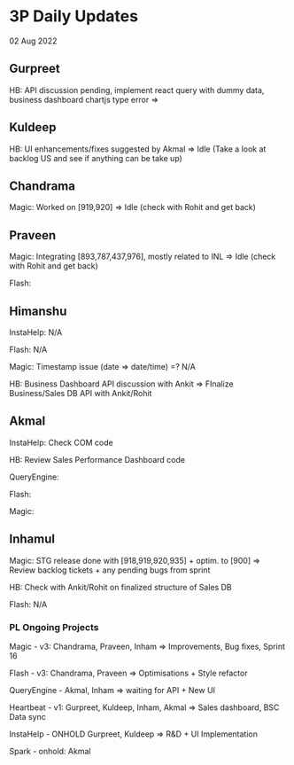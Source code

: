 # 3P Daily Updates
02 Aug 2022

## Gurpreet
HB: API discussion pending, implement react query with dummy data, business dashboard chartjs type error => 

## Kuldeep
HB: UI enhancements/fixes suggested by Akmal => Idle (Take a look at backlog US and see if anything can be take up)

## Chandrama

Magic: Worked on [919,920] => Idle (check with Rohit and get back)

## Praveen
Magic: Integrating [893,787,437,976], mostly related to INL => Idle (check with Rohit and get back)

Flash: 

## Himanshu
InstaHelp: N/A

Flash: N/A

Magic: Timestamp issue (date => date/time) =? N/A

HB: Business Dashboard API discussion with Ankit => FInalize Business/Sales DB API with Ankit/Rohit

## Akmal
InstaHelp: Check COM code

HB: Review Sales Performance Dashboard code

QueryEngine: 

Flash: 

Magic: 

## Inhamul
Magic: STG release done with [918,919,920,935] + optim. to [900] => Review backlog tickets + any pending bugs from sprint

HB: Check with Ankit/Rohit on finalized structure of Sales DB

Flash: N/A

### PL Ongoing Projects
Magic - v3: Chandrama, Praveen, Inham => Improvements, Bug fixes, Sprint 16 

Flash - v3: Chandrama, Praveen => Optimisations + Style refactor

QueryEngine - Akmal, Inham => waiting for API + New UI

Heartbeat - v1: Gurpreet, Kuldeep, Inham, Akmal => Sales dashboard, BSC Data sync

InstaHelp - ONHOLD Gurpreet, Kuldeep => R&D + UI Implementation

Spark - onhold: Akmal

